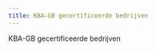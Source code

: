 ```yaml
---
title: KBA-GB gecertificeerde bedrijven
---
```


KBA-GB gecertificeerde bedrijven

<link-container>
<link-button link='{"name": "Hoe certificeren?","url": "/wat-wij-doen/KBA-GB-gecertificeerde-bedrijven/hoe-kan-ik-mij-certificeren"}'></link-button>
<link-button link='{"name": "Bij wie?","url": "/wat-wij-doen/KBA-GB-gecertificeerde-bedrijven/bij-wie-kan-ik-mij-certificeren"}'></link-button>
</link-container>
